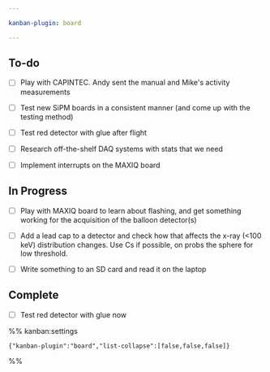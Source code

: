 ```yaml
---

kanban-plugin: board

---
```


## To-do

- [ ] Play with CAPINTEC. Andy sent the manual and Mike's activity measurements
- [ ] Test new SiPM boards in a consistent manner (and come up with the testing method)
- [ ] Test red detector with glue after flight
- [ ] Research off-the-shelf DAQ systems with stats that we need
- [ ] Implement interrupts on the MAXIQ board


## In Progress

- [ ] Play with MAXIQ board to learn about flashing, and get something working for the acquisition of the balloon detector(s)
- [ ] Add a lead cap to a detector and check how that affects the x-ray (<100 keV) distribution changes. Use Cs if possible, on probs the sphere for low threshold.
- [ ] Write something to an SD card and read it on the laptop


## Complete

- [ ] Test red detector with glue now




%% kanban:settings
```
{"kanban-plugin":"board","list-collapse":[false,false,false]}
```
%%